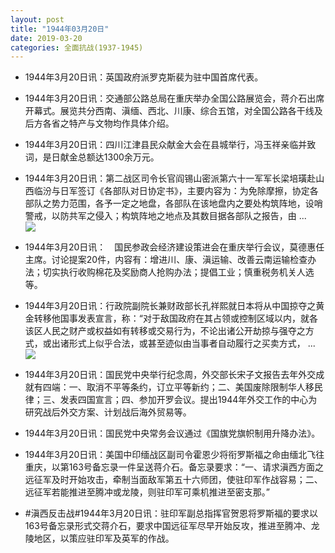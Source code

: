 ```yaml
---
layout: post
title: "1944年03月20日"
date: 2019-03-20
categories: 全面抗战(1937-1945)
---
```


<meta name="referrer" content="no-referrer" />

- 1944年3月20日讯：英国政府派罗克斯裴为驻中国首席代表。 

- 1944年3月20日讯：交通部公路总局在重庆举办全国公路展览会，蒋介石出席开幕式。展览共分西南、滇缅、西北、川康、综合五馆，对全国公路各干线及后方各省之特产与文物均作具体介绍。 

- 1944年3月20日讯：四川江津县民众献金大会在县城举行，冯玉祥亲临并致词，是日献金总额达1300余万元。 

- 1944年3月20日讯：第二战区司令长官阎锡山密派第六十一军军长梁培璜赴山西临汾与日军签订《各部队对日协定书》，主要内容为：为免除摩擦，协定各部队之势力范围，各予一定之地盘，各部队在该地盘内之要处构筑阵地，设哨警戒，以防共军之侵入；构筑阵地之地点及其数目据各部队之报告，由 ... <br/><img src="https://wx2.sinaimg.cn/large/aca367d8ly1g19gpj9cvjj20c80aymx9.jpg" />

- 1944年3月20日讯：　国民参政会经济建设策进会在重庆举行会议，莫德惠任主席。讨论提案20件，内容有：增进川、康、滇运输、改善云南运输检查办法；切实执行收购棉花及奖励商人抢购办法；提倡工业；慎重税务机关人选等。 

- 1944年3月20日讯：行政院副院长兼财政部长孔祥熙就日本将从中国掠夺之黄金转移他国事发表宣言，称：“对于敌国政府在其占领或控制区域以内，就各该区人民之财产或权益如有转移或交易行为，不论出诸公开劫掠与强夺之方式，或出诸形式上似乎合法，或甚至迹似由当事者自动履行之买卖方式， ... <br/><img src="https://wx2.sinaimg.cn/large/aca367d8ly1g19d8nnn7dj20c80ay3yl.jpg" />

- 1944年3月20日讯：国民党中央举行纪念周，外交部长宋子文报告去年外交成就有四端：一、取消不平等条约，订立平等新约；二、美国废除限制华人移民律；三、发表四国宣言；四、参加开罗会议。提出1944年外交工作的中心为研究战后外交方案、计划战后海外贸易等。 

- 1944年3月20日讯：国民党中央常务会议通过《国旗党旗帜制用升降办法》。 

- 1944年3月20日讯：美国中印缅战区副司令霍恩少将衔罗斯福之命由缅北飞往重庆，以第163号备忘录一件呈送蒋介石。备忘录要求：“一、请求滇西方面之远征军及时开始攻击，牵制当面敌军第五十六师团，使驻印军作战容易；二、远征军若能推进至腾冲或龙陵，则驻印军可乘机推进至密支那。” 

- #滇西反击战#1944年3月20日讯：驻印军副总指挥官贺恩将罗斯福的要求以163号备忘录形式交蒋介石，要求中国远征军尽早开始反攻，推进至腾冲、龙陵地区，以策应驻印军及英军的作战。 

